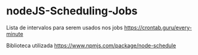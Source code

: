 # nodeJS-Scheduling-Jobs
 
Lista de intervalos para serem usados nos jobs
https://crontab.guru/every-minute

Biblioteca utilizada
https://www.npmjs.com/package/node-schedule
